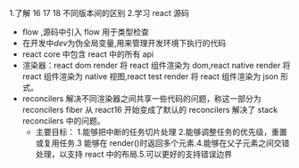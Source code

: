 1.了解 16 17 18 不同版本间的区别 2.学习 react 源码

- flow ,源码中引入 flow 用于类型检查
- 在开发中*dev*为伪全局变量,用来管理开发环境下执行的代码
- react core 中包含 react 中的所有 api
- 渲染器：react dom render 将 react 组件渲染为 dom,react native render 将 react 组件渲染为 native 视图,react test render 将 react 组件渲染为 json 形式。
- reconcilers 解决不同渲染器之间共享一些代码的问题，称这一部分为 reconcilers
  fiber 从 react16 开始变成了默认的 reconcilers 解决了 stack reconcilers 中的问题。
  - 主要目标： 1.能够把中断的任务切片处理 2.能够调整任务的优先级，重置或复用任务.3 能够在 render()时返回多个元素.4.能够在父子元素之间交错处理，以支持 react 中的布局.5.可以更好的支持错误边界
